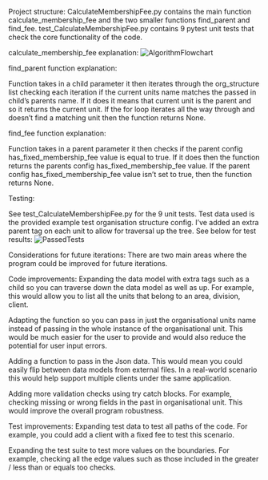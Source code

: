 Project structure:
CalculateMembershipFee.py contains the main function calculate_membership_fee and the two smaller functions find_parent and find_fee.
test_CalculateMembershipFee.py contains 9 pytest unit tests that check the core functionality of the code.


calculate_membership_fee explanation:
![AlgorithmFlowchart](https://user-images.githubusercontent.com/80534190/224841481-0e6cb273-a9a1-45f5-b6ee-bb039d751270.JPG)


find_parent function explanation:

Function takes in a child parameter it then iterates through the org_structure list checking each iteration if the current units name matches the passed in child’s parents name. If it does it means that current unit is the parent and so it returns the current unit. If the for loop iterates all the way through and doesn’t find a matching unit then the function returns None.

find_fee function explanation:

Function takes in a parent parameter it then checks if the parent config has_fixed_membership_fee value is equal to true. If it does then the function returns the parents config has_fixed_membership_fee value. If the parent config has_fixed_membership_fee value isn’t set to true, then the function returns None.


Testing:

See test_CalculateMembershipFee.py for the 9 unit tests.
Test data used is the provided example test organisation structure config. I’ve added an extra parent tag on each unit to allow for traversal up the tree. 
See below for test results:
![PassedTests](https://user-images.githubusercontent.com/80534190/224841597-bebe96dd-55a5-4206-b0e1-75b77ee5713e.JPG)


Considerations for future iterations:
There are two main areas where the program could be improved for future iterations.

Code improvements:
Expanding the data model with extra tags such as a child so you can traverse down the data model as well as up. For example, this would allow you to list all the units that belong to an area, division, client.

Adapting the function so you can pass in just the organisational units name instead of passing in the whole instance of the organisational unit. This would be much easier for the user to provide and would also reduce the potential for user input errors.

Adding a function to pass in the Json data. This would mean you could easily flip between data models from external files. In a real-world scenario this would help support multiple clients under the same application.

Adding more validation checks using try catch blocks. For example, checking missing or wrong fields in the past in organisational unit. This would improve the overall program robustness.


Test improvements:
Expanding test data to test all paths of the code. For example, you could add a client with a fixed fee to test this scenario. 

Expanding the test suite to test more values on the boundaries. For example, checking all the edge values such as those included in the greater / less than or equals too checks.
